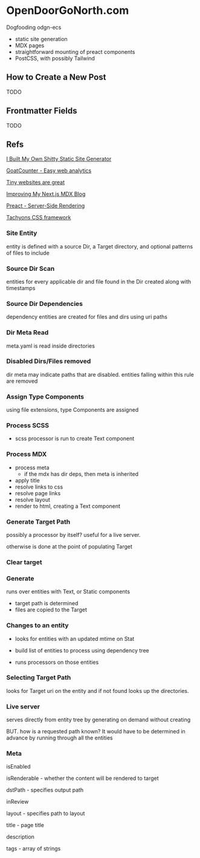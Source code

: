 # OpenDoorGoNorth.com

Dogfooding odgn-ecs

- static site generation
- MDX pages
- straightforward mounting of preact components
- PostCSS, with possibly Tailwind


## How to Create a New Post

TODO

## Frontmatter Fields

TODO


## Refs

[I Built My Own Shitty Static Site Generator](https://news.ycombinator.com/item?id=25227181)

[GoatCounter - Easy web analytics](https://www.goatcounter.com)

[Tiny websites are great](https://news.ycombinator.com/item?id=23228904)

[Improving My Next.js MDX Blog](https://leerob.io/blog/mdx)

[Preact - Server-Side Rendering](https://preactjs.com/guide/v10/server-side-rendering)

[Tachyons CSS framework](https://tachyons.io)







### Site Entity

entity is defined with a source Dir, a Target directory, and optional patterns of files to include


### Source Dir Scan

entities for every applicable dir and file found in the Dir created along with timestamps


### Source Dir Dependencies

dependency entities are created for files and dirs using uri paths


### Dir Meta Read

meta.yaml is read inside directories


### Disabled Dirs/Files removed

dir meta may indicate paths that are disabled. entities falling within this rule are removed


### Assign Type Components

using file extensions, type Components are assigned


### Process SCSS

- scss processor is run to create Text component


### Process MDX

- process meta 
  - if the mdx has dir deps, then meta is inherited
- apply title
- resolve links to css
- resolve page links
- resolve layout
- render to html, creating a Text component


### Generate Target Path

possibly a processor by itself? useful for a live server. 

otherwise is done at the point of populating Target


### Clear target


### Generate

runs over entities with Text, or Static components

- target path is determined
- files are copied to the Target



### Changes to an entity

- looks for entities with an updated mtime on Stat

- build list of entities to process using dependency tree
  
- runs processors on those entities


### Selecting Target Path

looks for Target uri on the entity and if not found looks up the directories.


### Live server

serves directly from entity tree by generating on demand without creating

BUT. how is a requested path known? It would have to be determined in advance by running through all the entities

### Meta

isEnabled

isRenderable - whether the content will be rendered to target

dstPath - specifies output path

inReview

layout - specifies path to layout


title - page title

description

tags - array of strings